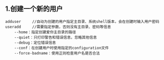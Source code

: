 ## 1.创建一个新的用户

    adduser     //自动为创建的用户指定主目录、系统shell版本，会在创建时输入用户密码
    useradd     //需要指定参数，否则没有主目录、密码等信息
        --home：指定创建爱你主目录的路径
        --quiet：只打印警告和错误信息，忽略其他信息
        --debug：定位错误信息
        --conf：在创建用户时使用指定的configuration文件
        --force-badname：使用正则检查用户名是否合法